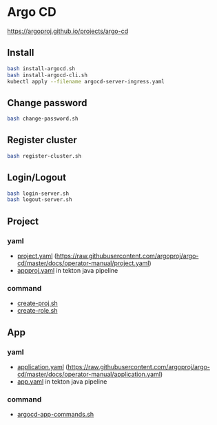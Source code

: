# Argo CD

https://argoproj.github.io/projects/argo-cd

## Install

```bash
bash install-argocd.sh
bash install-argocd-cli.sh
kubectl apply --filename argocd-server-ingress.yaml
```

## Change password

```bash
bash change-password.sh
```

## Register cluster

```bash
bash register-cluster.sh
```

## Login/Logout

```bash
bash login-server.sh
bash logout-server.sh
```

## Project

### yaml

- [project.yaml](/argoproj/argocd/project.yaml) (https://raw.githubusercontent.com/argoproj/argo-cd/master/docs/operator-manual/project.yaml)
- [appproj.yaml](/tekton/pipeline-java/appproj.yaml) in tekton java pipeline

### command

- [create-proj.sh](/argoproj/argocd/create-proj.sh)
- [create-role.sh](/argoproj/argocd/create-role.sh)

## App

### yaml

- [application.yaml](/argoproj/argocd/application.yaml) (https://raw.githubusercontent.com/argoproj/argo-cd/master/docs/operator-manual/application.yaml)
- [app.yaml](/tekton/pipeline-java/app.yaml) in tekton java pipeline

### command

- [argocd-app-commands.sh](/argoproj/argocd/argocd-app-commands.sh)
